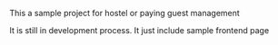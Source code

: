 This a sample project for hostel or paying guest management

It is still in development process. It just include sample frontend page
